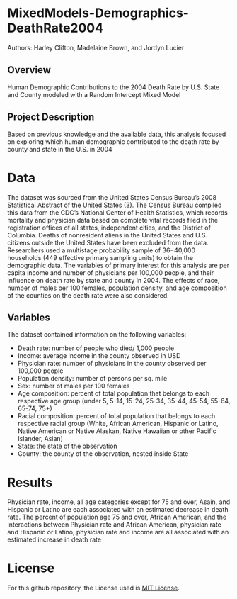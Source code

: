# MixedModels-Demographics-DeathRate2004

Authors: Harley Clifton, Madelaine Brown, and Jordyn Lucier

## Overview
Human Demographic Contributions to the 2004 Death Rate by U.S. State and County modeled with a Random Intercept Mixed Model

## Project Description
Based on previous knowledge and the available data, this analysis focused on exploring which human demographic contributed to the death rate by county and state in the U.S. in 2004

# Data
The dataset was sourced from the United States Census Bureau’s 2008 Statistical Abstract of the United States (3). The Census Bureau compiled this data from the CDC’s National Center of Health Statistics, which records mortality and physician data based on complete vital records filed in the registration offices of all states, independent cities, and the District of Columbia. Deaths of nonresident aliens in the United States and U.S. citizens outside the United States have been excluded from the data. Researchers used a multistage probability sample of 36−40,000 households (449 effective primary sampling units) to obtain the demographic data. The variables of primary interest for this analysis are per capita income and number of physicians per 100,000 people, and their influence on death rate by state and county in 2004. The effects of race, number of males per 100 females, population density, and age composition of the counties on the death rate were also considered.

## Variables
The dataset contained information on the following variables:
  
* Death rate: number of people who died/ 1,000 people
 * Income: average income in the county observed in USD
 * Physician rate: number of physicians in the county observed per 100,000 people
 * Population density: number of persons per sq. mile
 * Sex:  number of males per 100 females
 * Age composition: percent of total population that belongs to each respective age group (under 5, 5-14, 15-24, 25-34, 35-44, 45-54, 55-64, 65-74, 75+)
 * Racial composition: percent of total population that belongs to each respective racial group (White, African American, Hispanic or Latino, Native American or Native Alaskan, Native Hawaiian or other Pacific Islander, Asian)
 * State: the state of the observation
 * County: the county of the observation, nested inside State


# Results
Physician rate, income, all age categories except for 75 and over, Asain, and Hispanic or Latino are each associated with an estimated decrease in death rate. The percent of population age 75 and over, African American, and the interactions between Physician rate and African American, physician rate and Hispanic or Latino, physician rate and income are all associated with an estimated increase in death rate 



# License
For this github repository, the License used is [MIT License](https://opensource.org/license/mit/).
